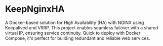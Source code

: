 # KeepNginxHA
A Docker-based solution for High Availability (HA) with NGINX using Keepalived and VRRP. This project enables seamless failover with a shared virtual IP, ensuring service continuity. Quick to deploy with Docker Compose, it's perfect for building redundant and reliable web services.
